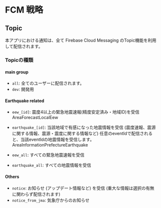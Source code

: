 # FCM 戦略

## Topic

本アプリにおける通知は、全て Firebase Cloud Messaging のTopic機能を利用して配信されます。

### Topicの種類

#### main group

- `all`: 全てのユーザーに配信されます。
- `dev`: 開発用

#### Earthquake related

- `eew_[id]`: 震度4以上の緊急地震速報(精度安定済み・地域ID)を受信 AreaForecastLocalEew
- `earthquake_[id]`: 当該地域で有感になった地震情報を受信 (震度速報、震源に関する情報、震源・震度に関する情報など) 任意のeventIdで配信されると、当該eventIdの地震情報を受信します。 AreaInformationPrefectureEarthquake

- `eew_all`: すべての緊急地震速報を受信
- `earthquake_all`: すべての地震情報を受信

#### Others

- `notice`: お知らせ (アップデート情報など) を受信 (重大な情報は選択の有無に関わらず配信されます)
- `notice_from_jma`: 気象庁からのお知らせ